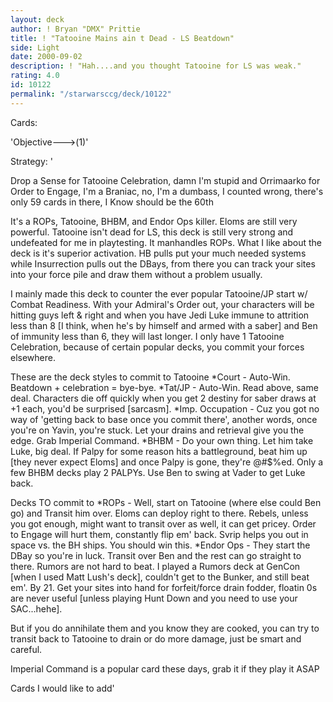 ```yaml
---
layout: deck
author: ! Bryan "DMX" Prittie
title: ! "Tatooine Mains ain t Dead - LS Beatdown"
side: Light
date: 2000-09-02
description: ! "Hah....and you thought Tatooine for LS was weak."
rating: 4.0
id: 10122
permalink: "/starwarsccg/deck/10122"
---
```

Cards: 

'Objective--->(1)'

Strategy: '

Drop a Sense for Tatooine Celebration, damn I'm stupid and Orrimaarko for Order to Engage, I'm a Braniac, no, I'm a dumbass, I counted wrong, there's only 59 cards in there, I Know should be the 60th

It's a ROPs, Tatooine, BHBM, and Endor Ops killer.  Eloms are still very powerful.  Tatooine isn't dead for LS, this deck is still very strong and undefeated for me in playtesting.	It manhandles ROPs.  What I like about the deck is it's superior activation.  HB pulls put your much needed systems while Insurrection pulls out the DBays, from there you can track your sites into your force pile and draw them without a problem usually.

I mainly made this deck to counter the ever popular Tatooine/JP start w/ Combat Readiness.  With your Admiral's Order out, your characters will be hitting guys left & right and when you have Jedi Luke immune to attrition less than 8 [I think, when he's by himself and armed with a saber] and Ben of immunity less than 6, they will last longer.  I only have 1 Tatooine Celebration, because of certain popular decks, you commit your forces elsewhere.

These are the deck styles to commit to Tatooine
*Court - Auto-Win.  Beatdown + celebration = bye-bye.
*Tat/JP - Auto-Win.  Read above, same deal.  Characters die off quickly when you get 2 destiny for saber draws at +1 each, you'd be surprised [sarcasm].
*Imp. Occupation - Cuz you got no way of 'getting back to base once you commit there', another words, once you're on Yavin, you're stuck.  Let your drains and retrieval give you the edge.  Grab Imperial Command.
*BHBM - Do your own thing.  Let him take Luke, big deal.  If Palpy for some reason hits a battleground, beat him up [they never expect Eloms] and once Palpy is gone, they're @#$%ed.	Only a few BHBM decks play 2 PALPYs.  Use Ben to swing at Vader to get Luke back.

Decks TO commit to
*ROPs - Well, start on Tatooine (where else could Ben go) and Transit him over.  Eloms can deploy right to there.  Rebels, unless you got enough, might want to transit over as well, it can get pricey.  Order to Engage will hurt them, constantly flip em' back.  Svrip helps you out in space vs. the BH ships. You should win this.
*Endor Ops - They start the DBay so you're in luck.  Transit over Ben and the rest can go straight to there.  Rumors are not hard to beat.  I played a Rumors deck at GenCon [when I used Matt Lush's deck], couldn't get to the Bunker, and still beat em'.  By 21.  Get your sites into hand for forfeit/force drain fodder, floatin 0s are never useful [unless playing Hunt Down and you need to use your SAC...hehe].

But if you do annihilate them and you know they are cooked, you can try to transit back to Tatooine to drain or do more damage, just be smart and careful.

Imperial Command is a popular card these days, grab it if they play it ASAP

Cards I would like to add'
